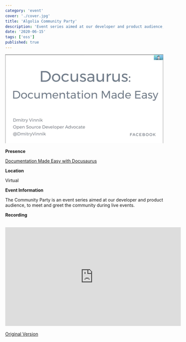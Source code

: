 ```yaml
---
category: 'event'
cover: './cover.jpg'
title: 'Algolia Community Party'
description: 'Event series aimed at our developer and product audience, to meet and greet the community during live events.'
date: '2020-06-15'
tags: ['oss']
published: true
---
```

![cover](./cover.jpg)

**Presence**

[Documentation Made Easy with Docusaurus]()

**Location**

Virtual

**Event Information**

 The Community Party is an event series aimed at our developer and product audience, to meet and greet the community during live events.

**Recording**

<br>

<iframe width="560" height="315" src="https://www.youtube.com/embed/Yhyx7otSksg" title="YouTube video player" frameborder="0" allow="accelerometer; autoplay; clipboard-write; encrypted-media; gyroscope; picture-in-picture" allowfullscreen></iframe>

<br>

[Original Version](https://www.youtube.com/watch?v=Hl_4Le_0LOc)